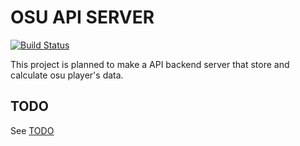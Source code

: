 # OSU API SERVER

[![Build Status](https://drone.avmtn.net/api/badges/avimitin/osuapiserver/status.svg?ref=refs/heads/master)](https://drone.avmtn.net/avimitin/osuapiserver)

This project is planned to make a API backend server that store and calculate osu player's data.

## TODO

See [TODO](./TODO.md)

